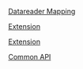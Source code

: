 <a href="https://milansanghani88.github.io/datatablesnet/datatablesnet.html">Datareader Mapping</a>

<a href="https://milansanghani88.github.io/datatablesnet/extension.html">Extension</a>

<a href="https://milansanghani88.github.io/datatablesnet/encryption.html">Extension</a>

<a href="https://milansanghani88.github.io/datatablesnet/commonapi.html">Common API</a>
